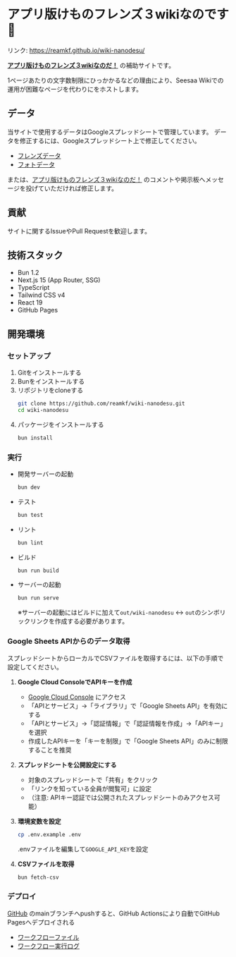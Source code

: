 # アプリ版けものフレンズ３wikiなのです🦉
リンク: https://reamkf.github.io/wiki-nanodesu/

[**アプリ版けものフレンズ３wikiなのだ！**](https://seesaawiki.jp/kemono_friends3_5ch/) の補助サイトです。

1ページあたりの文字数制限にひっかかるなどの理由により、Seesaa Wikiでの運用が困難なページを代わりにをホストします。

## データ
当サイトで使用するデータはGoogleスプレッドシートで管理しています。
データを修正するには、Googleスプレッドシート上で修正してください。

- [フレンズデータ](https://docs.google.com/spreadsheets/d/1p-C3wbkYZf_2Uce2J2J6w6T1V6X5eJmk-PtC4I__olk/edit?gid=2049658683#gid=2049658683)
- [フォトデータ](https://docs.google.com/spreadsheets/d/1p-C3wbkYZf_2Uce2J2J6w6T1V6X5eJmk-PtC4I__olk/edit?gid=442640506#gid=442640506)

または、[アプリ版けものフレンズ３wikiなのだ！](https://seesaawiki.jp/kemono_friends3_5ch/) のコメントや掲示板へメッセージを投げていただければ修正します。

## 貢献
サイトに関するIssueやPull Requestを歓迎します。

## 技術スタック
- Bun 1.2
- Next.js 15 (App Router, SSG)
- TypeScript
- Tailwind CSS v4
- React 19
- GitHub Pages

## 開発環境

### セットアップ
1. Gitをインストールする
2. Bunをインストールする
3. リポジトリをcloneする
	```sh
	git clone https://github.com/reamkf/wiki-nanodesu.git
	cd wiki-nanodesu
	```
4. パッケージをインストールする
	```sh
	bun install
	```

### 実行
- 開発サーバーの起動
	```sh
	bun dev
	```
- テスト
	```sh
	bun test
	```
- リント
	```sh
	bun lint
	```
- ビルド
	```sh
	bun run build
	```
- サーバーの起動
	```sh
	bun run serve
	```
	※サーバーの起動にはビルドに加えて`out/wiki-nanodesu` <-> `out`のシンボリックリンクを作成する必要があります。

### Google Sheets APIからのデータ取得
スプレッドシートからローカルでCSVファイルを取得するには、以下の手順で設定してください。

1. **Google Cloud ConsoleでAPIキーを作成**
   - [Google Cloud Console](https://console.cloud.google.com/) にアクセス
   - 「APIとサービス」→「ライブラリ」で「Google Sheets API」を有効にする
   - 「APIとサービス」→「認証情報」で「認証情報を作成」→「APIキー」を選択
   - 作成したAPIキーを「キーを制限」で「Google Sheets API」のみに制限することを推奨

2. **スプレッドシートを公開設定にする**
   - 対象のスプレッドシートで「共有」をクリック
   - 「リンクを知っている全員が閲覧可」に設定
   - （注意: APIキー認証では公開されたスプレッドシートのみアクセス可能）

3. **環境変数を設定**
	```sh
	cp .env.example .env
	```
	.envファイルを編集して`GOOGLE_API_KEY`を設定

4. **CSVファイルを取得**
	```sh
	bun fetch-csv
	```

### デプロイ
[GitHub](https://github.com/reamkf/wiki-nanodesu) のmainブランチへpushすると、GitHub Actionsにより自動でGitHub Pagesへデプロイされる

- [ワークフローファイル](https://github.com/reamkf/wiki-nanodesu/blob/main/.github/workflows/nextjs.yml)
- [ワークフロー実行ログ](https://github.com/reamkf/wiki-nanodesu/actions/workflows/nextjs.yml)
